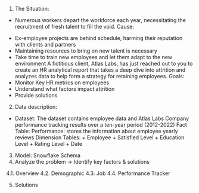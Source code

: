 1. The Situation:
- Numerous workers depart the workforce each year, necessitating the recruitment of fresh talent to fill the void. 
Cause:
+ Ex-employee projects are behind schedule, harming their reputation with clients and partners
+ Maintaining resources to bring on new talent is necessary
+ Take time to train new employees and let them adapt to the new environment
A fictitious client, Atlas Labs, has just reached out to you to create an HR analytical report that takes a deep dive into attrition and analyzes data to help form a strategy for retaining employees.
Goals:
+ Monitor Key HR metrics on employees 
+ Understand what factors impact attrition
+ Provide solutions
2. Data description:
- Dataset: The dataset contains employee data and Atlas Labs Company performance tracking results over a ten-year period (2012-2022)
Fact Table: Performance: stores the information about employee yearly reviews
Dimension Tables: + Employee
                                  + Satisfied Level 
                                  + Education Level
                                  + Rating Level
                                  + Date
3. Model: Snowflake Schema 
4. Analyze the problem -> Identify key factors & solutions

4.1. Overview
4.2. Demographic
4.3. Job
4.4. Performance Tracker 

5. Solutions
